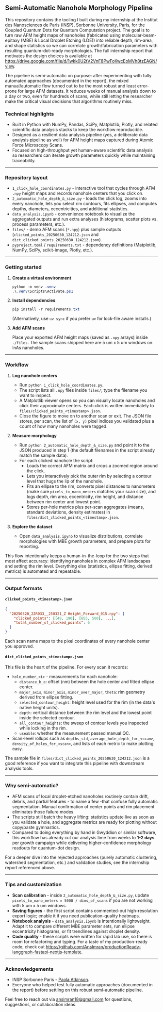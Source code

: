 ## Semi-Automatic Nanohole Morphology Pipeline

This repository contains the tooling I built during my internship at the Institut des Nanosciences de Paris (INSP), Sorbonne University, Paris, for the Coupled Quantum Dots for Quantum Computation project. The goal is to turn raw AFM height maps of nanoholes (fabricated using molecular-beam-epitaxy (MBE) & Local Droplet Etching (LDE)) into reliable depth, rim-area, and shape statistics so we can correlate growth/fabrication parameters with resulting quantum-dot-ready morphologies. The full internship report that motivates the design choices is available at https://drive.google.com/file/d/1wkk0U2tV2VnF8PwFoKwcEoMVh8tzEAGN/view.

The pipeline is semi-automatic on purpose: after experimenting with fully automated approaches (documented in the report), the mixed manual/automatic flow turned out to be the most robust and least error-prone for large AFM datasets. It reduces weeks of manual analysis down to a day or two, even for hundreds of scans, while still letting the researcher make the critical visual decisions that algorithms routinely miss.

### Technical highlights

- Built in Python with NumPy, Pandas, SciPy, Matplotlib, Plotly, and related scientific data analysis stacks to keep the workflow reproducible.
- Designed as a resilient data analysis pipeline (yes, a deliberate data analysis pipeline as well) for AFM height maps captured during Atomic Force Microscopy Scans.
- Focused on high-throughput yet human-aware scientific data analysis so researchers can iterate growth parameters quickly while maintaining traceability.

---

### Repository layout

- `1_click_hole_coordinates.py` - interactive tool that cycles through AFM `.npy` height maps and records nanohole centers that you click on.
- `2_automatic_hole_depth_&_size.py` - loads the click log, zooms into every nanohole, lets you select rim contours, fits ellipses, and computes depths, diameters, eccentricities, and additional statistics.
- `data_analysis.ipynb` - convenience notebook to visualize the aggregated outputs and run extra analyses (histograms, scatter plots vs. process parameters, etc.).
- `files/` - demo AFM scans (`*.npy`) plus sample outputs (`clicked_points_20250630_124212.json` and `dict_clicked_points_20250630_124212.json`).
- `pyproject.toml` / `requirements.txt` - dependency definitions (Matplotlib, NumPy, SciPy, scikit-image, Plotly, etc.).

---

### Getting started

1. **Create a virtual environment**

   ```powershell
   python -m venv .venv
   .\.venv\Scripts\Activate.ps1
   ```

2. **Install dependencies**

   ```powershell
   pip install -r requirements.txt
   ```

   (Alternatively, use `uv sync` if you prefer `uv` for lock-file aware installs.)

3. **Add AFM scans**

   Place your exported AFM height maps (saved as `.npy` arrays) inside `./files`. The sample scans shipped here are 5 um x 5 um windows on InAs nanoholes.

---

### Workflow

1. **Log nanohole centers**
   - Run `python 1_click_hole_coordinates.py`.
   - The script lists all `.npy` files inside `files/`; type the filename you want to inspect.
   - A Matplotlib viewer opens so you can visually locate nanoholes and click their approximate centers. Each click is written immediately to `files/clicked_points_<timestamp>.json`.
   - Close the figure to move on to another scan or exit. The JSON file stores, per scan, the list of `(x, y)` pixel indices you validated plus a count of how many nanoholes were tagged.

2. **Measure morphology**
   - Run `python 2_automatic_hole_depth_&_size.py` and point it to the JSON produced in step 1 (the default filenames in the script already match the sample data).
   - For each clicked nanohole the script:
     - Loads the correct AFM matrix and crops a zoomed region around the click.
     - Lets you interactively pick the outer rim by selecting a contour level that hugs the lip of the nanohole.
     - Fits an ellipse to the rim, converts pixel distances to nanometers (make sure `pixels_to_nano_meters` matches your scan size), and logs depth, rim area, eccentricity, rim height, and distance between rim center and lowest point.
     - Stores per-hole metrics plus per-scan aggregates (means, standard deviations, density estimates) in `files/dict_clicked_points_<timestamp>.json`.

3. **Explore the dataset**
   - Open `data_analysis.ipynb` to visualize distributions, correlate morphologies with MBE growth parameters, and prepare plots for reporting.

This flow intentionally keeps a human-in-the-loop for the two steps that most affect accuracy: identifying nanoholes in complex AFM landscapes and setting the rim level. Everything else (statistics, ellipse fitting, derived metrics) is automated and repeatable.

---

### Output formats

#### `clicked_points_<timestamp>.json`

```json
{
  "20250320_22R033__250321_Z Height_Forward_015.npy": {
    "clicked_points": [[48, 190], [655, 500], ...],
    "total_number_of_clicked_points": 6
  }
}
```

Each scan name maps to the pixel coordinates of every nanohole center you approved.

#### `dict_clicked_points_<timestamp>.json`

This file is the heart of the pipeline. For every scan it records:

- `hole_number_<i>` - measurements for each nanohole:
  - `distance_h_e`: offset (nm) between the hole center and fitted ellipse center.
  - `major_axis`, `minor_axis`, `minor_over_major`, `theta`: rim geometry derived from ellipse fitting.
  - `selected_contour_height`: height level used for the rim (in the data's native height units).
  - `depth`: vertical distance between the rim level and the lowest point inside the selected contour.
  - `all_contour_heights`: the sweep of contour levels you inspected while locking in the rim.
  - `useable`: whether the measurement passed manual QC.
- Scan-level rollups such as `depths_std`, `average_hole_depth_for_<scan>`, `density_of_holes_for_<scan>`, and lists of each metric to make plotting easy.

The sample file in `files/dict_clicked_points_20250630_124212.json` is a good reference if you want to integrate this pipeline with downstream analysis tools.

---

### Why semi-automatic?

- AFM scans of local droplet-etched nanoholes routinely contain drift, debris, and partial features - to name a few -that confuse fully automatic segmentation. Manual confirmation of center points and rim placement eliminates those failure modes.
- The scripts still batch the heavy lifting: statistics update live as soon as you validate a hole, and aggregate metrics are ready for plotting without copy/paste gymnastics.
- Compared to doing everything by hand in Gwyddion or similar software, this workflow has already cut our analysis time from weeks to **1-2 days** per growth campaign while delivering higher-confidence morphology readouts for quantum-dot design.

For a deeper dive into the rejected approaches (purely automatic clustering, watershed segmentation, etc.) and validation studies, see the internship report referenced above.

---

### Tips and customization

- **Scan calibration** - inside `2_automatic_hole_depth_&_size.py`, update `pixels_to_nano_meters = 5000 / dims_of_scans` if you are not working with 5 um x 5 um windows.
- **Saving figures** - the first script contains commented-out high-resolution export logic; enable it if you need publication-quality heatmaps.
- **Notebook analysis** - `data_analysis.ipynb` is intentionally lightweight. Adapt it to compare different MBE parameter sets, run ellipse eccentricity histograms, or fit trendlines against droplet density.
- **Code quality** - these scripts were written for rapid lab use, so there is room for refactoring and typing. For a taste of my production-ready code, check out https://github.com/AnsImran/productionReady-langgraph-fastapi-nextjs-template.

---

### Acknowledgements

- INSP Sorbonne Paris - [Paola Atkinson](https://w3.insp.upmc.fr/en/research/research-teams/nanostructures-growth-quantum-effects-and-magnetism/growth-and-properties-of-hybrid-thin-film-systems-mbe-growth-of-quantum-dot-devices/).
- Everyone who helped test fully automatic approaches (documented in the report) before settling on this robust semi-automatic pipeline.

Feel free to reach out via ansimran18@gmail.com for questions, suggestions, or collaboration ideas.
